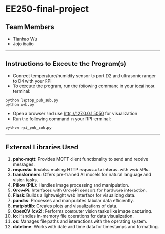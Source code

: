 # EE250-final-project

## Team Members
- Tianhao Wu
- Jojo Ibalio

---

## Instructions to Execute the Program(s)

- Connect temperature/humidity sensor to port D2 and ultrasonic ranger to D4 with your RPI
- To execute the program, run the following command in your local host terminal:
 ```
 python laptop_pub_sub.py
 python web.py
 ```
- Open a browser and use http://127.0.0.1:5050 for visualization
- Run the following command in your RPI terminal:
 ```
 python rpi_pub_sub.py
 ```

---

## External Libraries Used

1. **paho-mqtt**: Provides MQTT client functionality to send and receive messages.
2. **requests**: Enables making HTTP requests to interact with web APIs.
3. **transformers**: Offers pre-trained AI models for natural language and vision tasks.
4. **Pillow (PIL)**: Handles image processing and manipulation.
5. **GrovePi**: Interfaces with GrovePi sensors for hardware interaction.
6. **Flask**: Builds a lightweight web interface for visualizing data.
7. **pandas**: Processes and manipulates tabular data efficiently.
8. **matplotlib**: Creates plots and visualizations of data.
9. **OpenCV (cv2)**: Performs computer vision tasks like image capturing.
10. **io**: Handles in-memory file operations for data visualization.
11. **os**: Manages file paths and interactions with the operating system.
12. **datetime**: Works with date and time data for timestamps and formatting.



